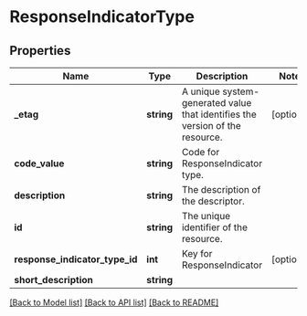 # ResponseIndicatorType

## Properties
Name | Type | Description | Notes
------------ | ------------- | ------------- | -------------
**_etag** | **string** | A unique system-generated value that identifies the version of the resource. | [optional] 
**code_value** | **string** | Code for ResponseIndicator type. | 
**description** | **string** | The description of the descriptor. | 
**id** | **string** | The unique identifier of the resource. | 
**response_indicator_type_id** | **int** | Key for ResponseIndicator | [optional] 
**short_description** | **string** |  | 

[[Back to Model list]](../README.md#documentation-for-models) [[Back to API list]](../README.md#documentation-for-api-endpoints) [[Back to README]](../README.md)


